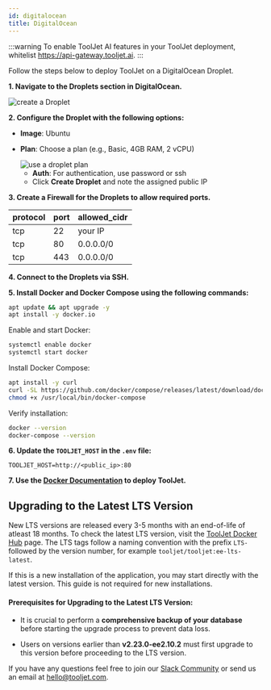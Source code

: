 ```yaml
---
id: digitalocean
title: DigitalOcean
---
```


:::warning
To enable ToolJet AI features in your ToolJet deployment, whitelist https://api-gateway.tooljet.ai.
:::

Follow the steps below to deploy ToolJet on a DigitalOcean Droplet.

**1. Navigate to the Droplets section in DigitalOcean.**

  <div style={{textAlign: 'center'}}>

  <img className="screenshot-full" src="/img/setup/digitalocean/droplet_1.png" alt="create a Droplet" />

  </div>

**2. Configure the **Droplet** with the following options:**

- **Image**: Ubuntu
- **Plan**: Choose a plan (e.g., Basic, 4GB RAM, 2 vCPU)

  <div style={{textAlign: 'center'}}>
     <img className="screenshot-full" src="/img/setup/digitalocean/droplet_plan.png" alt="use a droplet plan" />
  </div>
  
  - **Auth**: For authentication, use password or ssh
  - Click **Create Droplet** and note the assigned public IP

**3. Create a Firewall for the **Droplets** to allow required ports.**

| protocol | port | allowed_cidr |
| :------- | :--- | :----------- |
| tcp      | 22   | your IP      |
| tcp      | 80   | 0.0.0.0/0    |
| tcp      | 443  | 0.0.0.0/0    |

**4. Connect to the **Droplets** via SSH.**

**5. Install Docker and Docker Compose using the following commands:**

```bash
apt update && apt upgrade -y
apt install -y docker.io
```

Enable and start Docker:

```bash
systemctl enable docker
systemctl start docker
```

Install Docker Compose:

```bash
apt install -y curl
curl -SL https://github.com/docker/compose/releases/latest/download/docker-compose-linux-x86_64 -o /usr/local/bin/docker-compose
chmod +x /usr/local/bin/docker-compose
```

Verify installation:

```bash
docker --version
docker-compose --version
```

**6. Update the `TOOLJET_HOST` in the `.env` file:**

`TOOLJET_HOST=http://<public_ip>:80`

**7. Use the [Docker Documentation](https://docs.tooljet.ai/docs/setup/docker) to deploy ToolJet.**

## Upgrading to the Latest LTS Version

New LTS versions are released every 3-5 months with an end-of-life of atleast 18 months. To check the latest LTS version, visit the [ToolJet Docker Hub](https://hub.docker.com/r/tooljet/tooljet/tags) page. The LTS tags follow a naming convention with the prefix `LTS-` followed by the version number, for example `tooljet/tooljet:ee-lts-latest`.

If this is a new installation of the application, you may start directly with the latest version. This guide is not required for new installations.

#### Prerequisites for Upgrading to the Latest LTS Version:

- It is crucial to perform a **comprehensive backup of your database** before starting the upgrade process to prevent data loss.

- Users on versions earlier than **v2.23.0-ee2.10.2** must first upgrade to this version before proceeding to the LTS version.

If you have any questions feel free to join our [Slack Community](/docs/slack) or send us an email at hello@tooljet.com.
